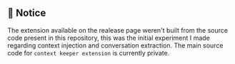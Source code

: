 ## 🚨 Notice

The extension available on the realease page weren't built from the source code present in this repository, this was the initial experiment I made regarding context injection and conversation extraction. The main source code for `context keeper extension` is currently private.

